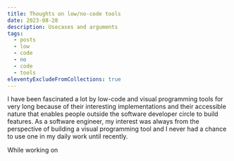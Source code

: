```yaml
---
title: Thoughts on low/no-code tools
date: 2023-08-28
description: Usecases and arguments
tags:
  - posts
  - low
  - code
  - no
  - code
  - tools
eleventyExcludeFromCollections: true
---
```


I have been fascinated a lot by low-code and visual programming tools for very long because of their interesting implementations and their accessible nature that enables people outside the software developer circle to build features. As a software engineer, my interest was always from the perspective of building a visual programming tool and I never had a chance to use one in my daily work until recently.

While working on
